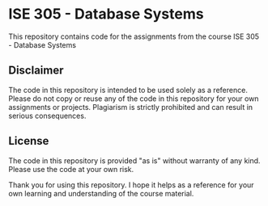 # ISE 305 - Database Systems
This repository contains code for the assignments from the course ISE 305 - Database Systems

## Disclaimer
The code in this repository is intended to be used solely as a reference. Please do not copy or reuse any of the code in this repository for your own assignments or projects. Plagiarism is strictly prohibited and can result in serious consequences.

## License
The code in this repository is provided "as is" without warranty of any kind. Please use the code at your own risk.

Thank you for using this repository. I hope it helps as a reference for your own learning and understanding of the course material.
